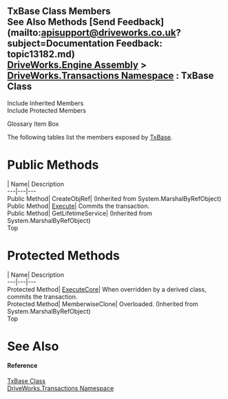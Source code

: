 TxBase Class Members   
See Also Methods [Send Feedback](mailto:apisupport@driveworks.co.uk?subject=Documentation Feedback: topic13182.md)  
[DriveWorks.Engine Assembly](topic2156.md) > [DriveWorks.Transactions Namespace](topic12835.md) : TxBase Class  
---  
  
Include Inherited Members    
Include Protected Members  


Glossary Item Box

The following tables list the members exposed by [TxBase](topic13182.md).

# Public Methods

| Name| Description  
---|---|---  
Public Method| CreateObjRef|  (Inherited from System.MarshalByRefObject)  
Public Method| [Execute](topic13188.md)| Commits the transaction.   
Public Method| GetLifetimeService|  (Inherited from System.MarshalByRefObject)  
Top

# Protected Methods

| Name| Description  
---|---|---  
Protected Method| [ExecuteCore](topic13189.md)| When overridden by a derived class, commits the transaction.   
Protected Method| MemberwiseClone| Overloaded. (Inherited from System.MarshalByRefObject)  
Top

# See Also

#### Reference

[TxBase Class](topic13182.md)   
[DriveWorks.Transactions Namespace](topic12835.md)


